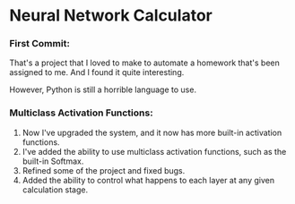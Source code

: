 # Neural Network Calculator

### First Commit:
That's a project that I loved to make to automate a homework that's been assigned to me.
And I found it quite interesting.

However, Python is still a horrible language to use.

### Multiclass Activation Functions:
1. Now I've upgraded the system, and it now has more built-in activation functions.
2. I've added the ability to use multiclass activation functions, such as the built-in Softmax.
3. Refined some of the project and fixed bugs.
4. Added the ability to control what happens to each layer at any given calculation stage.